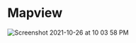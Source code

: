 # Mapview
![Screenshot 2021-10-26 at 10 03 58 PM](https://user-images.githubusercontent.com/65220903/138925924-4c5fb08e-59ba-4150-a4c5-704238d5dba3.png)
